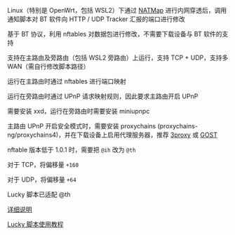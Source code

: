Linux（特别是 OpenWrt，包括 WSL2）下通过 [NATMap](https://github.com/heiher/natmap) 进行内网穿透后，调用通知脚本对 BT 软件向 HTTP / UDP Tracker 汇报的端口进行修改

基于 BT 协议，利用 nftables 对数据包进行修改，不需要下载设备与 BT 软件的支持

支持在主路由及旁路由（包括 WSL2 旁路由）上运行，支持 TCP + UDP，支持多 WAN（需自行修改脚本路径）

运行在主路由时通过 nftables 进行端口映射

运行在旁路由时通过 UPnP 请求映射规则，因此要求主路由开启 UPnP

需要安装 xxd，运行在旁路由时需要安装 miniupnpc

主路由 UPnP 开启安全模式时，需要安装 proxychains (proxychains-ng/proxychains4)，并在下载设备上启用代理服务器，推荐 [3proxy](https://3proxy.ru/) 或 [GOST](https://gost.run/)


nftable 版本低于 1.0.1 时，需要把 `@ih` 改为 `@th`

对于 TCP，将偏移量 `+160`

对于 UDP，将偏移量 `+64`

Lucky 脚本已适配 @th


[详细说明](https://www.bilibili.com/read/cv34755793/)

[Lucky 脚本使用教程](https://www.bilibili.com/read/cv35917659/)